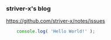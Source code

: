 ### striver-x's blog
https://github.com/striver-x/notes/issues

```javascript
    console.log( 'Hello World!' );
```

